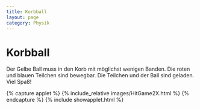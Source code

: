 ```yaml
---
title: Korbball
layout: page
category: Physik
---
```


# Korbball

Der Gelbe Ball muss in den Korb mit möglichst wenigen Banden.
Die roten und blauen Teilchen sind bewegbar.
Die Teilchen und der Ball  sind geladen. Viel Spaß!



{% capture applet %} {% include_relative images/HitGame2X.html %} {% endcapture %}
{% include showapplet.html %}
